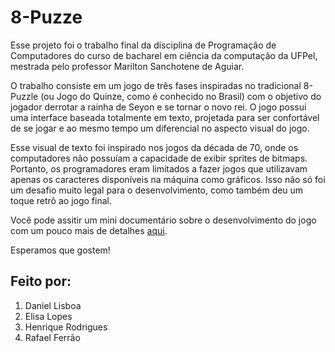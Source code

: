 # 8-Puzze

 Esse projeto foi o trabalho final da disciplina de Programação de Computadores do curso de bacharel em ciência da computação da UFPel, mestrada pelo professor Marilton Sanchotene de Aguiar.
 
 O trabalho consiste em um jogo de três fases inspiradas no tradicional 8-Puzzle (ou Jogo do Quinze, como é conhecido no Brasil) com o objetivo do jogador derrotar a rainha de Seyon e se tornar o novo rei. O jogo possui uma interface baseada totalmente em texto, projetada para ser confortável de se jogar e ao mesmo tempo um diferencial no aspecto visual do jogo.
 
 Esse visual de texto foi inspirado nos jogos da década de 70, onde os computadores não possuíam a capacidade de exibir sprites de bitmaps. Portanto, os programadores eram limitados a fazer jogos que utilizavam apenas os caracteres disponíveis na máquina como gráficos. Isso não só foi um desafio muito legal para o desenvolvimento, como também deu um toque retrô ao jogo final.
 
 Você pode assitir um mini documentário sobre o desenvolvimento do jogo com um pouco mais de detalhes [aqui](https://www.youtube.com/watch?v=UIjoTUqt1Y4).
 
 Esperamos que gostem!
 
## Feito por:
 
  1. Daniel Lisboa
  2. Elisa Lopes
  3. Henrique Rodrigues
  4. Rafael Ferrão

